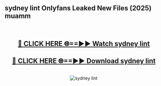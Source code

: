 <h2>sydney lint Onlyfans Leaked New Files (2025) muamm</h2>
<br>
<div align="center">
<h2><a href="https://mediafiles.top/sydney_lint&ref=git" rel="nofollow">🔴 CLICK HERE 🌐==►► Watch sydney lint</a></h2>
<h2><a href="https://mediafiles.top/sydney_lint&ref=git" rel="nofollow">🔴 CLICK HERE 🌐==►► Download sydney lint</a></h2>
<br>
<a href="https://mediafiles.top/sydney_lint&ref=git" rel="nofollow" data-target="animated-image.originalLink"><img src="https://i.ibb.co.com/xMMVF88/686577567.gif" alt="sydney lint" style="max-width: 100%; display: inline-block;" data-target="animated-image.originalImage"></a>
</div>
<br>
<br>